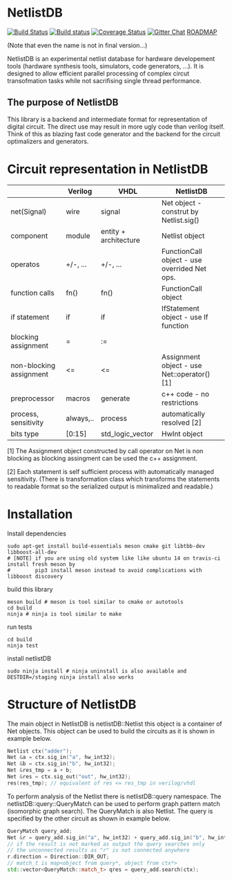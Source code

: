 # NetlistDB

[![Build Status](https://travis-ci.org/HardwareIR/netlistDB.svg?branch=master)](https://travis-ci.org/HardwareIR/netlistDB)
[![Build status](https://ci.appveyor.com/api/projects/status/b8y6u2pwjm5eh8n4/branch/master?svg=true)](https://ci.appveyor.com/project/Nic3084362/netlistDB/branch/master)
[![Coverage Status](https://coveralls.io/repos/github/HardwareIR/hardwareIr/badge.svg?branch=master)](https://coveralls.io/github/HardwareIR/hardwareIr?branch=master)
[![Gitter Chat](https://badges.gitter.im/Join%20Chat.svg)](https://gitter.im/netlistDB/community)
[ROADMAP](https://drive.google.com/file/d/1zyegLIf7VaBRyb-ED5vgOMmHzW4SRZLp/view?usp=sharing)

(Note that even the name is not in final version...)

NetlistDB is an experimental netlist database for hardware developement tools (hardware synthesis tools, simulators, code generators, ...).
It is designed to allow efficient parallel processing of complex circut transofmation tasks while not sacrifising single thread performance.

## The purpose of NetlistDB

This library is a backend and intermediate format for representation of digital circuit. The direct use may result in more ugly code than verilog itself. Think of this as blazing fast code generator and the backend for the circuit optimalizers and generators. 

# Circuit representation in NetlistDB


|                         | Verilog   | VHDL                  |  NetlistDB                                    |
|:------------------------|-----------|-----------------------|-----------------------------------------------|
| net(Signal)             | wire      | signal                |  Net object - construt by Netlist.sig()       |
| component               | module    | entity + architecture |  Netlist object                               |
| operatos                | +/-, ...  | +/-, ...              |  FunctionCall object - use overrided Net ops. |
| function calls          | fn()      | fn()                  |  FunctionCall object                          |
| if statement            | if        | if                    |  IfStatement object - use If function         |
| blocking assignment     | =         | :=                    |                                               |
| non-blocking assignment | <=        | <=                    |  Assignment object - use Net::operator() [1]  |
| preprocessor            | macros    | generate              |  c++ code - no restrictions                   |
| process, sensitivity    | always,.. | process               |  automatically resolved [2]                   |
| bits type               | [0:15]    | std_logic_vector      | HwInt object                                  |

[1] The Assignment object constructed by call operator on Net is non blocking as blocking assingment can be used the c++ assignment.

[2] Each statement is self sufficient process with automatically managed sensitivity. (There is transformation class which transforms the statements to readable format so the serialized output is minimalized and readable.)
    

# Installation

Install dependencies
```
sudo apt-get install build-essentials meson cmake git libtbb-dev libboost-all-dev
# [NOTE] if you are using old system like like ubuntu 14 on travis-ci install fresh meson by
#        pip3 install meson instead to avoid complications with libboost discovery
```

build this library
```
meson build # meson is tool similar to cmake or autotools
cd build
ninja # ninja is tool similar to make
```

run tests
```
cd build
ninja test
```

install netlistDB
```
sudo ninja install # ninja uninstall is also available and DESTDIR=/staging ninja install also works
```



# Structure of NetlistDB

The main object in NetlistDB is netlistDB::Netlist this object is a container of Net objects.
This object can be used to build the circuits as it is shown in example below.

```cpp
Netlist ctx("adder");
Net &a = ctx.sig_in("a", hw_int32);
Net &b = ctx.sig_in("b", hw_int32);
Net &res_tmp = a + b;
Net &res = ctx.sig_out("out", hw_int32);
res(res_tmp); // equivalent of res <= res_tmp in verilog/vhdl
```

To perform analysis of the Netlist there is netlistDB::query namespace.
The netlistDB::query::QueryMatch can be used to perform graph pattern match (isomorphic graph search).
The QueryMatch is also Netlist. The query is specified by the other circuit as shown in example below.

```cpp
QueryMatch query_add;
Net &r = query_add.sig_in("a", hw_int32) + query_add.sig_in("b", hw_int32);
// if the result is not marked as output the query searches only
// the unconnected results as "r" is not connected anywhere 
r.direction = Direction::DIR_OUT;
// match_t is map<object from query*, object from ctx*>
std::vector<QueryMatch::match_t> qres = query_add.search(ctx);
```

